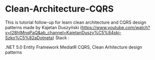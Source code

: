 # Clean-Architecture-CQRS
This is tutorial follow-up for learn clean architecture and CQRS design patterns made by Kajetan Duszyński (https://www.youtube.com/watch?v=t28hlMnqPaQ&ab_channel=KajetanDuszy%C5%84ski-Szko%C5%82aDotneta) Stack :

.NET 5.0
Entity Framework
MediatR CQRS, Clean Arhitecture design patterns
